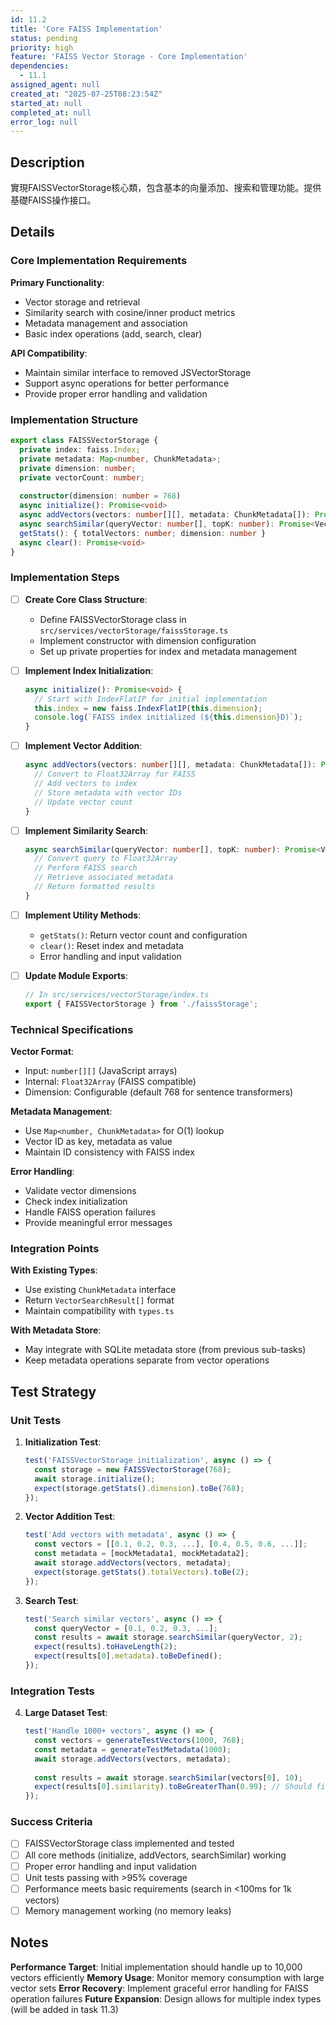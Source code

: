 ```yaml
---
id: 11.2
title: 'Core FAISS Implementation'
status: pending
priority: high
feature: 'FAISS Vector Storage - Core Implementation'
dependencies:
  - 11.1
assigned_agent: null
created_at: "2025-07-25T08:23:54Z"
started_at: null
completed_at: null
error_log: null
---
```


## Description

實現FAISSVectorStorage核心類，包含基本的向量添加、搜索和管理功能。提供基礎FAISS操作接口。

## Details

### Core Implementation Requirements
**Primary Functionality**:
- Vector storage and retrieval
- Similarity search with cosine/inner product metrics
- Metadata management and association
- Basic index operations (add, search, clear)

**API Compatibility**:
- Maintain similar interface to removed JSVectorStorage
- Support async operations for better performance
- Provide proper error handling and validation

### Implementation Structure
```typescript
export class FAISSVectorStorage {
  private index: faiss.Index;
  private metadata: Map<number, ChunkMetadata>;
  private dimension: number;
  private vectorCount: number;
  
  constructor(dimension: number = 768)
  async initialize(): Promise<void>
  async addVectors(vectors: number[][], metadata: ChunkMetadata[]): Promise<void>
  async searchSimilar(queryVector: number[], topK: number): Promise<VectorSearchResult[]>
  getStats(): { totalVectors: number; dimension: number }
  async clear(): Promise<void>
}
```

### Implementation Steps
- [ ] **Create Core Class Structure**:
  - Define FAISSVectorStorage class in `src/services/vectorStorage/faissStorage.ts`
  - Implement constructor with dimension configuration
  - Set up private properties for index and metadata management

- [ ] **Implement Index Initialization**:
  ```typescript
  async initialize(): Promise<void> {
    // Start with IndexFlatIP for initial implementation
    this.index = new faiss.IndexFlatIP(this.dimension);
    console.log(`FAISS index initialized (${this.dimension}D)`);
  }
  ```

- [ ] **Implement Vector Addition**:
  ```typescript
  async addVectors(vectors: number[][], metadata: ChunkMetadata[]): Promise<void> {
    // Convert to Float32Array for FAISS
    // Add vectors to index
    // Store metadata with vector IDs
    // Update vector count
  }
  ```

- [ ] **Implement Similarity Search**:
  ```typescript
  async searchSimilar(queryVector: number[], topK: number): Promise<VectorSearchResult[]> {
    // Convert query to Float32Array
    // Perform FAISS search
    // Retrieve associated metadata
    // Return formatted results
  }
  ```

- [ ] **Implement Utility Methods**:
  - `getStats()`: Return vector count and configuration
  - `clear()`: Reset index and metadata
  - Error handling and input validation

- [ ] **Update Module Exports**:
  ```typescript
  // In src/services/vectorStorage/index.ts
  export { FAISSVectorStorage } from './faissStorage';
  ```

### Technical Specifications
**Vector Format**:
- Input: `number[][]` (JavaScript arrays)
- Internal: `Float32Array` (FAISS compatible)
- Dimension: Configurable (default 768 for sentence transformers)

**Metadata Management**:
- Use `Map<number, ChunkMetadata>` for O(1) lookup
- Vector ID as key, metadata as value
- Maintain ID consistency with FAISS index

**Error Handling**:
- Validate vector dimensions
- Check index initialization
- Handle FAISS operation failures
- Provide meaningful error messages

### Integration Points
**With Existing Types**:
- Use existing `ChunkMetadata` interface
- Return `VectorSearchResult[]` format
- Maintain compatibility with `types.ts`

**With Metadata Store**:
- May integrate with SQLite metadata store (from previous sub-tasks)
- Keep metadata operations separate from vector operations

## Test Strategy

### Unit Tests
1. **Initialization Test**:
   ```typescript
   test('FAISSVectorStorage initialization', async () => {
     const storage = new FAISSVectorStorage(768);
     await storage.initialize();
     expect(storage.getStats().dimension).toBe(768);
   });
   ```

2. **Vector Addition Test**:
   ```typescript
   test('Add vectors with metadata', async () => {
     const vectors = [[0.1, 0.2, 0.3, ...], [0.4, 0.5, 0.6, ...]];
     const metadata = [mockMetadata1, mockMetadata2];
     await storage.addVectors(vectors, metadata);
     expect(storage.getStats().totalVectors).toBe(2);
   });
   ```

3. **Search Test**:
   ```typescript
   test('Search similar vectors', async () => {
     const queryVector = [0.1, 0.2, 0.3, ...];
     const results = await storage.searchSimilar(queryVector, 2);
     expect(results).toHaveLength(2);
     expect(results[0].metadata).toBeDefined();
   });
   ```

### Integration Tests
4. **Large Dataset Test**:
   ```typescript
   test('Handle 1000+ vectors', async () => {
     const vectors = generateTestVectors(1000, 768);
     const metadata = generateTestMetadata(1000);
     await storage.addVectors(vectors, metadata);
     
     const results = await storage.searchSimilar(vectors[0], 10);
     expect(results[0].similarity).toBeGreaterThan(0.99); // Should find itself
   });
   ```

### Success Criteria
- [ ] FAISSVectorStorage class implemented and tested
- [ ] All core methods (initialize, addVectors, searchSimilar) working
- [ ] Proper error handling and input validation
- [ ] Unit tests passing with >95% coverage
- [ ] Performance meets basic requirements (search in <100ms for 1k vectors)
- [ ] Memory management working (no memory leaks)

## Notes

**Performance Target**: Initial implementation should handle up to 10,000 vectors efficiently
**Memory Usage**: Monitor memory consumption with large vector sets
**Error Recovery**: Implement graceful error handling for FAISS operation failures
**Future Expansion**: Design allows for multiple index types (will be added in task 11.3) 